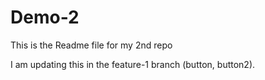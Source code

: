 # Demo-2

This is the Readme file for my 2nd repo

I am updating this in the feature-1 branch (button, button2).
